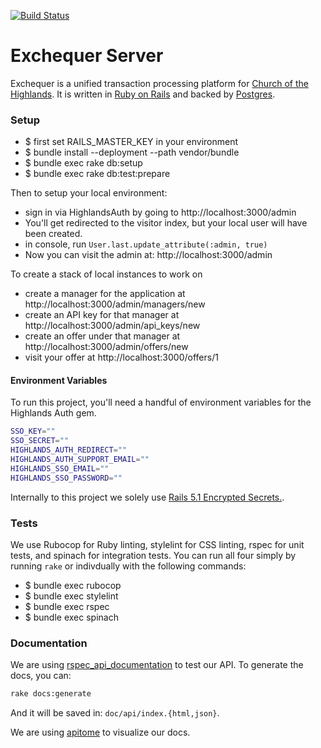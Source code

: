 [![Build Status](https://semaphoreci.com/api/v1/projects/6206d25c-dbd3-43f8-9aeb-a2652ab8e7c9/1590710/badge.svg)](https://semaphoreci.com/dailydrip/exchequer-server)

# Exchequer Server

Exchequer is a unified transaction processing platform for
[Church of the Highlands](https://www.churchofthehighlands.com/). It is written
in [Ruby on Rails](http://rubyonrails.org/) and backed by
[Postgres](https://www.postgresql.org/).

### Setup

* $ first set RAILS_MASTER_KEY in your environment
* $ bundle install --deployment --path vendor/bundle
* $ bundle exec rake db:setup
* $ bundle exec rake db:test:prepare

Then to setup your local environment:

* sign in via HighlandsAuth by going to http://localhost:3000/admin
* You'll get redirected to the visitor index, but your local user will have been created.
* in console, run `User.last.update_attribute(:admin, true)`
* Now you can visit the admin at: http://localhost:3000/admin

To create a stack of local instances to work on

* create a manager for the application at http://localhost:3000/admin/managers/new
* create an API key for that manager at http://localhost:3000/admin/api_keys/new
* create an offer under that manager at http://localhost:3000/admin/offers/new
* visit your offer at http://localhost:3000/offers/1

#### Environment Variables

To run this project, you'll need a handful of environment variables for the Highlands Auth gem.

```sh
SSO_KEY=""
SSO_SECRET=""
HIGHLANDS_AUTH_REDIRECT=""
HIGHLANDS_AUTH_SUPPORT_EMAIL=""
HIGHLANDS_SSO_EMAIL=""
HIGHLANDS_SSO_PASSWORD=""
```

Internally to this project we solely use [Rails 5.1 Encrypted Secrets.](https://www.engineyard.com/blog/encrypted-rails-secrets-on-rails-5.1).

### Tests

We use Rubocop for Ruby linting, stylelint for CSS linting, rspec for unit tests, and spinach for
integration tests. You can run all four simply by running `rake` or indivdually with the following
commands:

* $ bundle exec rubocop
* $ bundle exec stylelint
* $ bundle exec rspec
* $ bundle exec spinach

### Documentation

We are using
[rspec_api_documentation](https://github.com/zipmark/rspec_api_documentation) to
test our API. To generate the docs, you can:

```sh
rake docs:generate
```
And it will be saved in: `doc/api/index.{html,json}`.

We are using [apitome](https://github.com/jejacks0n/apitome) to visualize our docs.
